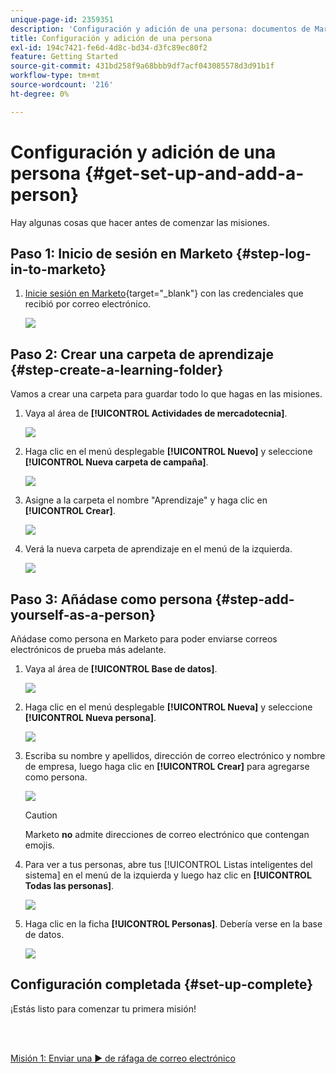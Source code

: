 ```yaml
---
unique-page-id: 2359351
description: 'Configuración y adición de una persona: documentos de Marketo, documentación del producto'
title: Configuración y adición de una persona
exl-id: 194c7421-fe6d-4d8c-bd34-d3fc89ec80f2
feature: Getting Started
source-git-commit: 431bd258f9a68bbb9df7acf043085578d3d91b1f
workflow-type: tm+mt
source-wordcount: '216'
ht-degree: 0%

---
```


# Configuración y adición de una persona {#get-set-up-and-add-a-person}

Hay algunas cosas que hacer antes de comenzar las misiones.

## Paso 1: Inicio de sesión en Marketo {#step-log-in-to-marketo}

1. [Inicie sesión en Marketo](https://app.marketo.com){target="_blank"} con las credenciales que recibió por correo electrónico.

   ![](assets/get-set-up-and-add-a-person-1.png)

## Paso 2: Crear una carpeta de aprendizaje {#step-create-a-learning-folder}

Vamos a crear una carpeta para guardar todo lo que hagas en las misiones.

1. Vaya al área de **[!UICONTROL Actividades de mercadotecnia]**.

   ![](assets/get-set-up-and-add-a-person-2.png)

1. Haga clic en el menú desplegable **[!UICONTROL Nuevo]** y seleccione **[!UICONTROL Nueva carpeta de campaña]**.

   ![](assets/get-set-up-and-add-a-person-3.png)

1. Asigne a la carpeta el nombre &quot;Aprendizaje&quot; y haga clic en **[!UICONTROL Crear]**.

   ![](assets/get-set-up-and-add-a-person-4.png)

1. Verá la nueva carpeta de aprendizaje en el menú de la izquierda.

   ![](assets/get-set-up-and-add-a-person-5.png)

## Paso 3: Añádase como persona {#step-add-yourself-as-a-person}

Añádase como persona en Marketo para poder enviarse correos electrónicos de prueba más adelante.

1. Vaya al área de **[!UICONTROL Base de datos]**.

   ![](assets/get-set-up-and-add-a-person-6.png)

1. Haga clic en el menú desplegable **[!UICONTROL Nueva]** y seleccione **[!UICONTROL Nueva persona]**.

   ![](assets/get-set-up-and-add-a-person-7.png)

1. Escriba su nombre y apellidos, dirección de correo electrónico y nombre de empresa, luego haga clic en **[!UICONTROL Crear]** para agregarse como persona.

   ![](assets/get-set-up-and-add-a-person-8.png)

   >[!CAUTION]
   >
   >Marketo **no** admite direcciones de correo electrónico que contengan emojis.

1. Para ver a tus personas, abre tus [!UICONTROL Listas inteligentes del sistema] en el menú de la izquierda y luego haz clic en **[!UICONTROL Todas las personas]**.

   ![](assets/get-set-up-and-add-a-person-9.png)

1. Haga clic en la ficha **[!UICONTROL Personas]**. Debería verse en la base de datos.

   ![](assets/get-set-up-and-add-a-person-10.png)

## Configuración completada {#set-up-complete}

¡Estás listo para comenzar tu primera misión!

<br> 

[Misión 1: Enviar una ► de ráfaga de correo electrónico](/help/marketo/getting-started/quick-wins/send-an-email.md)
